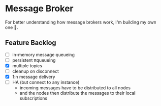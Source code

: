 # Message Broker
For better understanding how message brokers work, I'm building my own one 🦫.


## Feature Backlog
- [ ] in-memory message queueing
- [ ] persistent πqueueing
- [x] multiple topics
- [ ] cleanup on disconnect
- [x] 1:n message delivery
- [ ] HA (but connect to any instance)
  - incoming messages have to be distributed to all nodes
  - and the nodes then distribute the messages to their local subscriptions